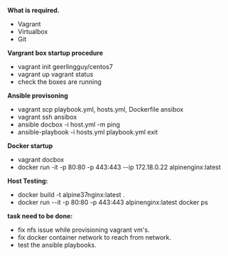 **What is required.**

 - Vagrant  
 - Virtualbox 
 -  Git

**Vargrant box startup procedure**

 - vagrant init geerlingguy/centos7  
 - vagrant up  vagrant status 
 - check the boxes are running

**Ansible provisoning**

 - vagrant scp playbook.yml, hosts.yml, Dockerfile ansibox 
 - vagrant ssh ansibox
 - ansible docbox -i host.yml -m ping 
 - ansible-playbook -i  hosts.yml playbook.yml exit
   
**Docker startup**

 - vagrant docbox
 - docker run -it -p 80:80 -p 443:443 --ip 172.18.0.22 alpinenginx:latest

**Host Testing:** 
 - docker build -t alpine37nginx:latest . 
 - docker run --it -p 80:80 -p 443:443 alpinenginx:latest docker ps

**task need to be done:** 
 - fix nfs issue while provisioning vagrant vm's. 
 - fix docker container network to reach from network.
 -  test the ansible playbooks.
